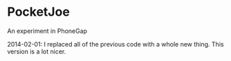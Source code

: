 PocketJoe
=========

An experiment in PhoneGap

2014-02-01: I replaced all of the previous code with a whole new thing.  This version is a lot nicer.